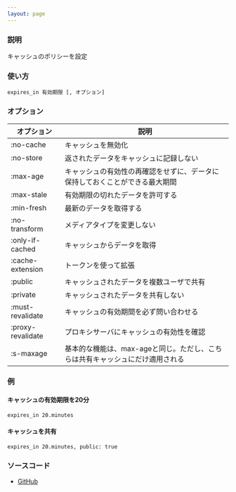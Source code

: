 ```yaml
---
layout: page
---
```

### 説明
キャッシュのポリシーを設定

### 使い方
    expires_in 有効期限 [, オプション]

### オプション

オプション             | 説明
----------------- | ------------------------------------------
:no-cache         | キャッシュを無効化
:no-store         | 返されたデータをキャッシュに記録しない
:max-age          | キャッシュの有効性の再確認をせずに、データに保持しておくことができる最大期間
:max-stale        | 有効期限の切れたデータを許可する
:min-fresh        | 最新のデータを取得する
:no-transform     | メディアタイプを変更しない
:only-if-cached   | キャッシュからデータを取得
:cache-extension  | トークンを使って拡張
:public           | キャッシュされたデータを複数ユーザで共有
:private          | キャッシュされたデータを共有しない
:must-revalidate  | キャッシュの有効期間を必ず問い合わせる
:proxy-revalidate | プロキシサーバにキャッシュの有効性を確認
:s-maxage         | 基本的な機能は、max-ageと同じ。ただし、こちらは共有キャッシュにだけ適用される

### 例
#### キャッシュの有効期限を20分
    expires_in 20.minutes

#### キャッシュを共有
    expires_in 20.minutes, public: true

### ソースコード
* [GitHub](https://github.com/rails/rails/blob/f33d52c95217212cbacc8d5e44b5a8e3cdc6f5b3/actionpack/lib/action_controller/metal/conditional_get.rb#L238)